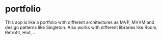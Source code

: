 # portfolio
This app is like a portfolio with different architectures as MVP, MVVM and design patterns like Singleton.
Also works with different libraries like Room, Retrofit, Hint, ...